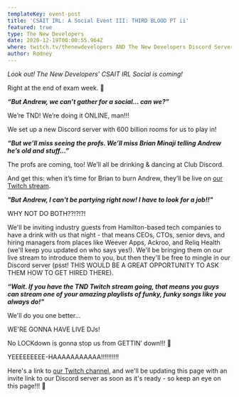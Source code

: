 ```yaml
---
templateKey: event-post
title: 'CSAIT IRL: A Social Event III: THIRD BLOOD PT ii'
featured: true
type: The New Developers
date: 2020-12-19T00:00:55.964Z
where: twitch.tv/thenewdevelopers AND The New Developers Discord Server
author: Rodney
---
```

_Look out! The New Developers’ CSAIT IRL Social is coming!_ 

Right at the end of exam week. :beers: 



**_“But Andrew, we can’t gather for a social… can we?”_**

We’re TND! We’re doing it ONLINE, man!!!

We set up a new Discord server with 600 billion rooms for us to play in!



**_“But we’ll miss seeing the profs. We’ll miss Brian Minaji telling Andrew he’s old and stuff…”_**

The profs are coming, too! We’ll all be drinking & dancing at Club Discord.

And get this: when it’s time for Brian to burn Andrew, they’ll be live on [our Twitch stream](https://www.twitch.tv/thenewdevelopers).



_**"But Andrew, I can't be partying right now! I have to look for a job!!"**_

WHY NOT DO BOTH??!?!?!

We'll be inviting industry guests from Hamilton-based tech companies to have a drink with us that night - that means CEOs, CTOs, senior devs, and hiring managers from places like Weever Apps, Ackroo, and Reliq Health (we'll keep you updated on who says yes!). We'll be bringing them on our live stream to introduce them to you, but then they'll be free to mingle in our Discord server (psst! THIS WOULD BE A GREAT OPPORTUNITY TO ASK THEM HOW TO GET HIRED THERE).



**_“Wait. If you have the TND Twitch stream going, that means you guys can stream one of your amazing playlists of funky, funky songs like you always do!"_**

We'll do you one better...

WE'RE GONNA HAVE LIVE DJs!

No LOCKdown is gonna stop us from GETTIN’ down!!! :man_dancing: 

YEEEEEEEEE-HAAAAAAAAAAA!!!!!!!!!!

Here's a link to [our Twitch channel](https://www.twitch.tv/thenewdevelopers), and we'll be updating this page with an invite link to our Discord server as soon as it's ready - so keep an eye on this page!!! :eyes:
